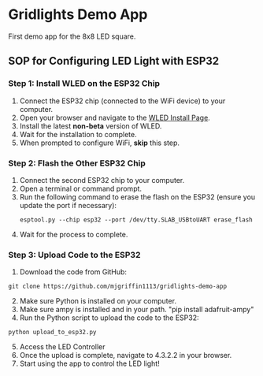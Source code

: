 # Gridlights Demo App

First demo app for the 8x8 LED square.

## SOP for Configuring LED Light with ESP32

### Step 1: Install WLED on the ESP32 Chip
1. Connect the ESP32 chip (connected to the WiFi device) to your computer.
2. Open your browser and navigate to the [WLED Install Page](https://install.wled.me/).
3. Install the latest **non-beta** version of WLED.
4. Wait for the installation to complete.
5. When prompted to configure WiFi, **skip** this step.

### Step 2: Flash the Other ESP32 Chip
1. Connect the second ESP32 chip to your computer.
2. Open a terminal or command prompt.
3. Run the following command to erase the flash on the ESP32 (ensure you update the port if necessary):
   ```
   esptool.py --chip esp32 --port /dev/tty.SLAB_USBtoUART erase_flash
    ```
4. Wait for the process to complete.
### Step 3: Upload Code to the ESP32
1. Download the code from GitHub:
```
git clone https://github.com/mjgriffin1113/gridlights-demo-app
```
2. Make sure Python is installed on your computer.
3. Make sure ampy is installed and in your path. "pip install adafruit-ampy"
4. Run the Python script to upload the code to the ESP32:
```
python upload_to_esp32.py
```
5. Access the LED Controller
1. Once the upload is complete, navigate to 4.3.2.2 in your browser.
2. Start using the app to control the LED light!
